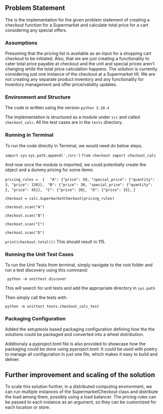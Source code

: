 ## Problem Statement

The is the implementation for the given problem statement of creating a checkout function for a Supermarket and calculate total price for a cart considering any special offers.

### Assumptions

Presuming that the pricing list is available as an input for a shopping cart checkout to be initiated.
Also, that we are just creating a functionality to cater total price payable at checkout and the unit and special prices aren't changing while the total price calculation happens. The solution is currently considering just one instance of the checkout at a Supermarket till. We are not creating any separate product inventory and any functionality for Inventory management and offer price/validity updates.

### Environment and Structure

The code is written using the version `python 3.10.4`

The implementation is structured as a module under `src` and called `checkout_calc`. All the test cases are in the `tests` directory.

### Running in Terminal

To run the code directly in Terminal, we would need do below steps.

`import sys`
`sys.path.append('./src')`
`from checkout import checkout_calc`

And now once the module is imported, we could potentially create the object and a dummy pricing for some items:

`pricing_rules =  { `
           ` "A": {"price": 50, "special_price": {"quantity": 3, "price": 130}},` 
           ` "B": {"price": 30, "special_price": {"quantity": 2, "price": 45}},`
           ` "C": {"price": 20},`
           ` "D": {"price": 15},`
        `}`

`checkout = calc.SupermarketCheckout(pricing_rules)`

`checkout.scan("A")`

`checkout.scan("B")`

`checkout.scan("C")`

`checkout.scan("D")`

`print(checkout.total())`
 This should result in 115.


### Running the Unit Test Cases
 
 To run the Unit Tests from terminal, simply navigate to the root folder and run a test discovery using this command:

 ` python -m unittest discover`

 This will search for unit tests and add the appropriate directory in `sys.path`

 Then simply call the tests with:

 `python -m unittest tests.checkout_calc_test`

### Packaging Configuration

Added the setuptools based packaging configuration defining how the the solutions could be packaged and converted into a wheel distribution.

Additionaly a pyproject.toml file is also provided to showcase how the packaging could be done using pyproject.toml. It could be used with poetry to manage all configuration in just one file, which makes it easy to build and deliver.

## Further improvement and scaling of the solution

 To scale this solution further, in a distributed computing environment, we can run multiple instances of the SupermarketCheckout class and distribute the load among them, possibly using a load balancer. The pricing rules can be passed to each instance as an argument, so they can be customized for each location or store.

